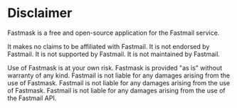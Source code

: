 # Disclaimer

Fastmask is a free and open-source application for the Fastmail service.

It makes no claims to be affiliated with Fastmail. It is not endorsed by Fastmail. It is not supported by Fastmail. It is not maintained by Fastmail.

Use of Fastmask is at your own risk. Fastmask is provided "as is" without warranty of any kind. Fastmail is not liable for any damages arising from the use of Fastmask. Fastmail is not liable for any damages arising from the use of Fastmask. Fastmail is not liable for any damages arising from the use of the Fastmail API.
